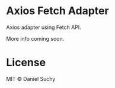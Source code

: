 # Axios Fetch Adapter

Axios adapter using Fetch API.

More info coming soon.


# License

MIT © Daniel Suchy
